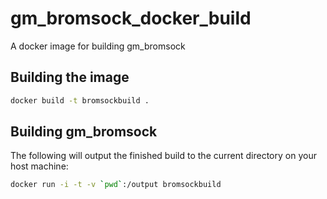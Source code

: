 # gm_bromsock_docker_build
A docker image for building gm_bromsock

## Building the image

```bash
docker build -t bromsockbuild .
```

## Building gm_bromsock

The following will output the finished build to the current directory on your host machine:

```bash
docker run -i -t -v `pwd`:/output bromsockbuild
```